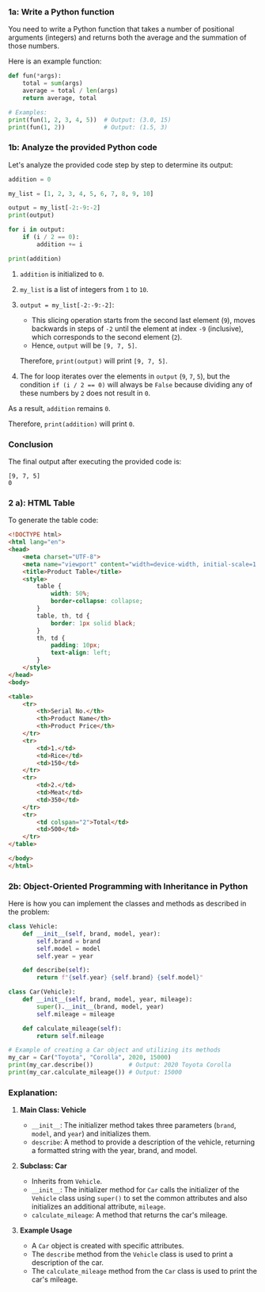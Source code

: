 

### 1a: Write a Python function

You need to write a Python function that takes a number of positional arguments (integers) and returns both the average and the summation of those numbers.

Here is an example function:

```python
def fun(*args):
    total = sum(args)
    average = total / len(args)
    return average, total

# Examples:
print(fun(1, 2, 3, 4, 5))  # Output: (3.0, 15)
print(fun(1, 2))           # Output: (1.5, 3)
```

### 1b: Analyze the provided Python code

Let's analyze the provided code step by step to determine its output:

```python
addition = 0

my_list = [1, 2, 3, 4, 5, 6, 7, 8, 9, 10]

output = my_list[-2:-9:-2]
print(output)

for i in output:
    if (i / 2 == 0):
        addition += i

print(addition)
```

1. `addition` is initialized to `0`.
2. `my_list` is a list of integers from `1` to `10`.
3. `output = my_list[-2:-9:-2]`:
   - This slicing operation starts from the second last element (`9`), moves backwards in steps of `-2` until the element at index `-9` (inclusive), which corresponds to the second element (`2`).
   - Hence, `output` will be `[9, 7, 5]`.
   
   Therefore, `print(output)` will print `[9, 7, 5]`.

4. The for loop iterates over the elements in `output` (`9`, `7`, `5`), but the condition `if (i / 2 == 0)` will always be `False` because dividing any of these numbers by `2` does not result in `0`.

As a result, `addition` remains `0`.

Therefore, `print(addition)` will print `0`.

### Conclusion

The final output after executing the provided code is:
```
[9, 7, 5]
0
```

### 2 a): HTML Table

To generate the table code:

```html
<!DOCTYPE html>
<html lang="en">
<head>
    <meta charset="UTF-8">
    <meta name="viewport" content="width=device-width, initial-scale=1.0">
    <title>Product Table</title>
    <style>
        table {
            width: 50%;
            border-collapse: collapse;
        }
        table, th, td {
            border: 1px solid black;
        }
        th, td {
            padding: 10px;
            text-align: left;
        }
    </style>
</head>
<body>

<table>
    <tr>
        <th>Serial No.</th>
        <th>Product Name</th>
        <th>Product Price</th>
    </tr>
    <tr>
        <td>1.</td>
        <td>Rice</td>
        <td>150</td>
    </tr>
    <tr>
        <td>2.</td>
        <td>Meat</td>
        <td>350</td>
    </tr>
    <tr>
        <td colspan="2">Total</td>
        <td>500</td>
    </tr>
</table>

</body>
</html>
```

###  2b: Object-Oriented Programming with Inheritance in Python

Here is how you can implement the classes and methods as described in the problem:

```python
class Vehicle:
    def __init__(self, brand, model, year):
        self.brand = brand
        self.model = model
        self.year = year

    def describe(self):
        return f"{self.year} {self.brand} {self.model}"

class Car(Vehicle):
    def __init__(self, brand, model, year, mileage):
        super().__init__(brand, model, year)
        self.mileage = mileage

    def calculate_mileage(self):
        return self.mileage

# Example of creating a Car object and utilizing its methods
my_car = Car("Toyota", "Corolla", 2020, 15000)
print(my_car.describe())          # Output: 2020 Toyota Corolla
print(my_car.calculate_mileage()) # Output: 15000
```

### Explanation:

1. **Main Class: Vehicle**
    - `__init__`: The initializer method takes three parameters (`brand`, `model`, and `year`) and initializes them.
    - `describe`: A method to provide a description of the vehicle, returning a formatted string with the year, brand, and model.

2. **Subclass: Car**
    - Inherits from `Vehicle`.
    - `__init__`: The initializer method for `Car` calls the initializer of the `Vehicle` class using `super()` to set the common attributes and also initializes an additional attribute, `mileage`.
    - `calculate_mileage`: A method that returns the car's mileage.

3. **Example Usage**
    - A `Car` object is created with specific attributes.
    - The `describe` method from the `Vehicle` class is used to print a description of the car.
    - The `calculate_mileage` method from the `Car` class is used to print the car's mileage.